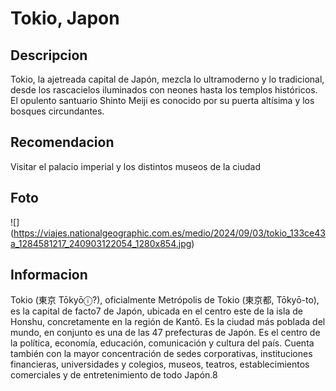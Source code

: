 # Tokio, Japon

## Descripcion
Tokio, la ajetreada capital de Japón, mezcla lo ultramoderno y lo tradicional, desde los rascacielos iluminados con neones hasta los templos históricos. El opulento santuario Shinto Meiji es conocido por su puerta altísima y los bosques circundantes.

## Recomendacion
Visitar el palacio imperial y los distintos museos de la ciudad

## Foto
![] (https://viajes.nationalgeographic.com.es/medio/2024/09/03/tokio_133ce43a_1284581217_240903122054_1280x854.jpg)

## Informacion
Tokio (東京 Tōkyōⓘ?), oficialmente Metrópolis de Tokio (東京都, Tōkyō-to), es la capital de facto7​ de Japón, ubicada en el centro este de la isla de Honshu, concretamente en la región de Kantō. Es la ciudad más poblada del mundo, en conjunto es una de las 47 prefecturas de Japón. Es el centro de la política, economía, educación, comunicación y cultura del país. Cuenta también con la mayor concentración de sedes corporativas, instituciones financieras, universidades y colegios, museos, teatros, establecimientos comerciales y de entretenimiento de todo Japón.8​

